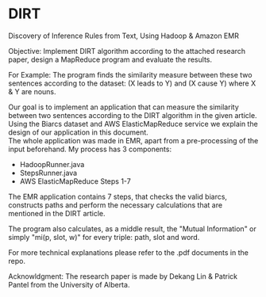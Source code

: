 # DIRT
Discovery of Inference Rules from Text, Using Hadoop &amp; Amazon EMR  

Objective: Implement DIRT algorithm according to the attached research paper, design a MapReduce program and evaluate the results.  
  
For Example: The program finds the similarity measure between these two sentences according to the dataset: (X leads to Y) and (X cause Y) where X & Y are nouns.  

Our goal is to implement an application that can measure the similarity between two sentences according to the DIRT algorithm in the given article.  
Using the Biarcs dataset and AWS ElasticMapReduce service we explain the design of our application in this document.  
The whole application was made in EMR, apart from a pre-processing of the input beforehand. My process has 3 components:  
 - HadoopRunner.java  
 - StepsRunner.java  
 - AWS ElasticMapReduce Steps 1-7  
  
The EMR application contains 7 steps, that checks the valid biarcs, constructs paths and perform the necessary calculations that are mentioned in the DIRT article.  
  
The program also calculates, as a middle result, the "Mutual Information" or simply "mi(p, slot, w)" for every triple: path, slot and word.  

For more technical explanations please refer to the .pdf documents in the repo.  

Acknowldgment: The research paper is made by Dekang Lin & Patrick Pantel from the University of Alberta.
